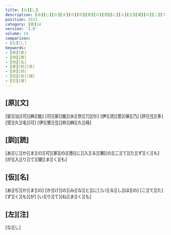 ```yaml
---
title: [な][し]
description: [あ][じ][か][ま][の][可][家][の][港][に][入][る][潮][の][こ][て][た][ず][く][も][が][入][り][て][寝][ま][く][も]
position: 3553
category: [巻]14
version: '1.0'
volume: 14
comparison:
- [な][し]
keywords:
- [東][歌]
- [相][聞]
- [地][名]
- [愛][知][県]
- [序][詞]
- [尫][柜][蹋]
- [恋][情]
---
```


## [原][文]

[安][治][可][麻][能] [可][家][能][水][奈][刀][尓] [伊][流][思][保][乃] [許][弖][多][受][久][毛][可] [伊][里][弖][祢][麻][久][母]

## [訓][読]

[あ][じ][か][ま][の][可][家][の][港][に][入][る][潮][の][こ][て][た][ず][く][も][が][入][り][て][寝][ま][く][も]

## [仮][名]

[あ][ぢ][か][ま][の] [か][け][の][み][な][と][に] [い][る][し][ほ][の] [こ][て][た][ず][く][も][が] [い][り][て][ね][ま][く][も]

## [左][注]

[な][し]
